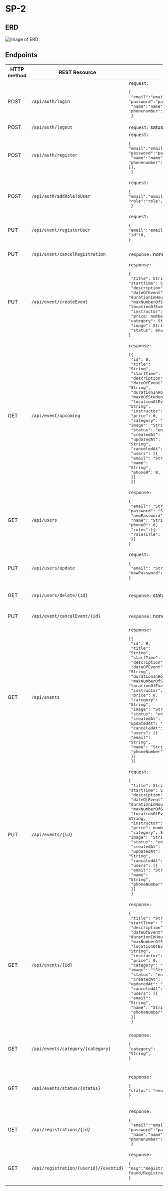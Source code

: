 # SP-2

## ERD
![Image of ERD](doc/ERD.png)
 
 ## Endpoints

| HTTP method | REST Resource                          |                                                                                                                                                                                                                                                                                                                                                                                                                                                                                                                                                                                       | Comment                                                         |
| ----------- | -------------------------------------- | ------------------------------------------------------------------------------------------------------------------------------------------------------------------------------------------------------------------------------------------------------------------------------------------------------------------------------------------------------------------------------------------------------------------------------------------------------------------------------------------------------------------------------------------------------------------------------------- | --------------------------------------------------------------- |
| POST        | `/api/auth/login`                      | `request:` <br><pre lang="json">{&#13; "email":"email",&#13; "password":"password",&#13; "name":"name",&#13;"phonenumber":0,&#13; }</pre>                                                                                                                                                                                                                                                                                                                                                                                                                                             | Login                                                           |
| POST        | `/api/auth/logout`                     | `request:` satus code                                                                                                                                                                                                                                                                                                                                                                                                                                                                                                                                                                 | Logout                                                          |
| POST        | `/api/auth/register`                   | `request:` <br><pre lang="json">{&#13;"email":"email",&#13; "password":"password",&#13; "name":"name",&#13;"phonenumber":0,&#13;[],&#13; }</pre>                                                                                                                                                                                                                                                                                                                                                                                                                                      | Register                                                        |
| POST        | `/api/auth/addRoleToUser`              | `request:` <br><pre lang="json">{&#13;"email":"email",&#13;"role":"role",&#13; }</pre>                                                                                                                                                                                                                                                                                                                                                                                                                                                                                                | Add a role to a user                                            |
| PUT         | `/api/event/registerUser`              | `request:` <br><pre lang="json">{&#13;"email":"email",&#13;"id":0,&#13; }</pre>                                                                                                                                                                                                                                                                                                                                                                                                                                                                                                       | Adds a user to an event                                         |
| PUT         | `/api/event/cancelRegistration`        | `response:` none                                                                                                                                                                                                                                                                                                                                                                                                                                                                                                                                                                      | Cancels a registration                                          |
| PUT         | `/api/event/createEvent`               | `response:` <br><pre lang="json">{&#13; "title": String,&#13; "startTime": String,&#13; "description": String,&#13; "dateOfEvent": String,&#13; "durationInHours: number,&#13; "maxNumberOfStudents: number,&#13; "locationOfEvent": String,&#13; "instructor": String,&#13; "price: number,&#13; "category": String,&#13; "image": String,&#13; "status": enum,&#13;}</pre>                                                                                                                                                                                                          | Create a new event                                              |
| GET         | `/api/event/upcoming`                  | `response:` <br><pre lang="json">[{&#13; "id": 0,&#13; "title": "String",&#13; "startTime": "String",&#13; "description": "String",&#13; "dateOfEvent": "String",&#13; "durationInHours": 0,&#13; "max0OfStudents": 0,&#13; "locationOfEvent": "String",&#13; "instructor": "String",&#13; "price": 0,&#13; "category": "String",&#13; "image": "String",&#13; "status": "enum",&#13; "createdAt": "String",&#13; "updatedAt": "String",&#13; "canceledAt": "String",&#13; "users": [{&#13;  "email": "String",&#13;  "name": "String",&#13;  "phone0": 0,&#13;  }]&#13; }]</pre>     | Retrive all upcoming events                                     |
| GET         | `/api/users`                           | `response:` <br><pre lang="json">{&#13; "email": "String",&#13; "password": "String",&#13; "newPassword": "String",&#13; "name": "String",&#13; "phone0": 0,&#13; "roles":[{&#13;  "roleTitle": "String"&#13;  }]&#13;}</pre>                                                                                                                                                                                                                                                                                                                                                         | Retrive all users                                               |
| PUT         | `/api/users/update`                    | `request:` <br><pre lang="json">{&#13;  "email": "String",&#13;  "newPassword": "String"&#13;}</pre>                                                                                                                                                                                                                                                                                                                                                                                                                                                                                  | update a user                                                   |
| GET         | `/api/users/delete/{id}`               | `response:` status code                                                                                                                                                                                                                                                                                                                                                                                                                                                                                                                                                               | Delete a specific user                                          |
| PUT         | `/api/event/cancelEvent/{id}`          | `response:` none                                                                                                                                                                                                                                                                                                                                                                                                                                                                                                                                        | Cancels a spesific event                                        |
| GET         | `/api/events`                          | `response:` <br><pre lang="json">[{&#13; "id": 0,&#13; "title": "String",&#13; "startTime": "String",&#13; "description": "String",&#13; "dateOfEvent": "String",&#13; "durationInHours": 0,&#13; "maxNumberOfStudents: 0,&#13; "locationOfEvent": String,&#13; "instructor": String,&#13; "price": 0,&#13; "category": "String",&#13; "image": "String",&#13; "status": "enum",&#13; "createdAt": "String",&#13; "updatedAt": "String",&#13; "canceledAt": "String",&#13; "users": [{&#13;  "email": "String",&#13;  "name": "String",&#13;  "phoneNumber": 0,&#13;  }]&#13; }]</pre> | Retrieve all events                                             |
| PUT         | `/api/events/{id}`                     | `request:` <br><pre lang="json">{&#13; "title": String,&#13; "startTime": String,&#13; "description": String,&#13; "dateOfEvent": String,&#13; "durationInHours": 0,&#13; "maxNumberOfStudents": number,&#13; "locationOfEvent": String,&#13; "instructor": String,&#13; "price": number,&#13; "category": String,&#13; "image": "String",&#13; "status": "enum",&#13; "createdAt": "String",&#13; "updatedAt": "String",&#13; "canceledAt": "String",&#13; "users": [{&#13;  "email": "String",&#13;  "name": "String",&#13;  "phoneNumber": 0,&#13;  }]&#13; }</pre>                       | Updates an event                                                |
| GET         | `/api/events/{id}`                     | `response:` <br><pre lang="json">{&#13; "title": "String",&#13; "startTime": "String",&#13; "description": "String",&#13; "dateOfEvent": "String",&#13; "durationInHours: 0,&#13; "maxNumberOfStudents: 0,&#13; "locationOfEvent": "String",&#13; "instructor": "String",&#13; "price": 0,&#13; "category": "String",&#13; "image": ""String"",&#13; "status": "enum",&#13; "createdAt": "String",&#13; "updatedAt": "String",&#13; "canceledAt": "String",&#13; "users": [{&#13;  "email": "String",&#13;  "name": "String",&#13;  "phoneNumber": 0,&#13;  }]&#13; }</pre>                      | Retrieves a spesific event                                      |
| GET         | `/api/events/category/{category}`      | `response:` <br><pre lang="json">{&#13;"category": "String",&#13;}</pre>                                                                                                                                                                                                                                                                                                                                                                                                                                                                                                                | Retrieves the subset of all events that have a spcific category |
| GET         | `/api/events/status/{status}`          | `response:` <br><pre lang="json">{&#13;"status": "enum",&#13;} </pre>                                                                                                                                                                                                                                                                                                                                                                                                                                                                                                                   | Retrieves the subset of all events that have a spcific status   |
| GET         | `/api/registrations/{id}`              | `response:` <br><pre lang="json">{&#13; "email":"email",&#13; "password":"password",&#13; "name":"name",&#13;"phonenumber":0,&#13; }</pre>                                                                                                                                                                                                                                                                                                                                                                                                                                            | Retrieves all registrations to a spesific event                 |
| GET         | `/api/registration/{userid}/{eventid}` | `response:`<br><pre lang="json">{&#13;"msg":"Registration found/Registration not found"&#13;}</pre>                                                                                                                                                                                                                                                                                                                                                                                                                                                                                   | Tells if the user is registed to a spesific event               |
